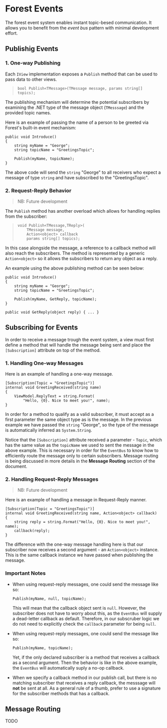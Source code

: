 # Forest Events #

The forest event system enables instant topic-besed communication. It allows 
you to benefit from the *event bus* pattern with minimal development effort.


## Publishig Events ##

### 1. One-way Publishing ###

Each `IView` implementation exposes a `Publish` method that can be used to 
pass data to other views.

>     bool Publish<TMessage>(TMessage message, params string[] topics);

The publishing mechanism will determine the potential subscribers by examining 
the .NET type of the message object (`TMesssage`) and the provided topic names.

Here is an example of passing the name of a person to be greeted via Forest's 
built-in event mechanism:

    public void Introduce()
    {
        string myName = "George";
        string topicName = "GreetingsTopic";

        Publish(myName, topicName);
    }

The above code will send the `string` "George" to all receivers who expect a 
message of type `string` and have subscribed to the "GreetingsTopic".

### 2. Request-Reply Behavior ###

> NB: Future development

The `Publish` method has another overload which allows for handling replies 
from the subscriber:

>     void Publish<TMessage,TReply>(
>         TMessage message, 
>         Action<object> callback
>         params string[] topics);

In this case alongside the message, a reference to a callback method will also 
reach the subscribers. The method is represented by a generic `Action<object>`
so it allows the subscribers to return any object as a reply.

An example using the above publishing method can be seen below:  

    public void Introduce()
    {
        string myName = "George";
        string topicName = "GreetingsTopic";

        Publish(myName, GetReply, topicName);
    } 

    public void GetReply(object reply) { ... }

## Subscribing for Events ##

In order to receive a message trough the event system, a view must first 
define a method that will handle the message being sent and place the 
`[Subscription]` attribute on top of the method.

### 1. Handling One-way Messages ##

Here is an example of handling a one-way message.

    [Subscription(Topic = "GreetingsTopic")]
    internal void GreetingReceived(string name)
    {
        ViewModel.ReplyText = string.Format(
            "Hello, {0}. Nice to meet you!", name);
    }

In order for a method to qualify as a valid subscriber, it must accept
as a first parameter the same object type as is the message. In the previous 
example we have passed the `string` "George", so the type of the message is 
automatically inferred as `System.String`.  

Notice that the `[Subscription]` attribute received a parameter - `Topic`, 
which has the same value as the `topicName` we used to sent the message 
in the above example. This is necessary in order for the `EventBus` to know 
how to efficiently route the message only to certain subscribers. Message 
routing is being discussed in more details in the **Message Routing** section
of the document. 

### 2. Handling Request-Reply Messages ###

> NB: Future development

Here is an example of handling a message in Request-Reply manner.

    [Subscription(Topic = "GreetingsTopic")]
    internal void GreetingReceived(string name, Action<object> callback)
    {
        string reply = string.Format("Hello, {0}. Nice to meet you!", name);
        callback(reply);
    }

The difference with the one-way message handling here is that our subscriber 
now receives a second argument - an `Action<object>` instance. This is the 
same callback instance we have passed when publishing the message.

### **Important Notes** ###

- When using request-reply messages, one could send the message like so:

      Publish(myName, null, topicName);

  This will mean that the callback object sent is `null`. However, the 
  subscriber does not have to worry about this, as the `EventBus` will 
  supply a dead-letter callback as default. Therefore, in our subscruber 
  logic we do not need to explicitly check the `callback` parameter for
  being `null`.

- When using request-reply messages, one could send the message like so:

      Publish(myName, topicName);

  Yet, if the only declared subscriber is a method that receives a callback 
  as a second argument. Then the behavior is like in the above example, the 
  `EventBus` will automatically suply a no-op callback. 

- When we specify a callback method in our publish call, but there is no
  matching subscriber that receives a reply callback, the messsage will 
  **not** be sent at all. As a general rule of a thumb, prefer to use a 
  signature for the subscriber methods that has a callback. 

 ## Message Routing ##

 TODO